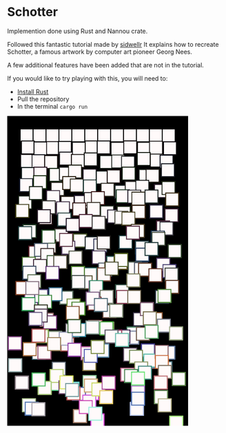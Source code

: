 # Schotter 

Implemention done using Rust and Nannou crate.

Followed this fantastic tutorial made by [sidwellr](https://github.com/sidwellr/schotter)
It explains how to recreate Schotter, a famous artwork by computer art pioneer Georg Nees.

A few additional features have been added that are not in the tutorial.

If you would like to try playing with this, you will need to:
* [Install Rust](https://www.rust-lang.org/learn/get-started)
* Pull the repository
* In the terminal `cargo run`


![Alt text](schotter2.png "schotter")
